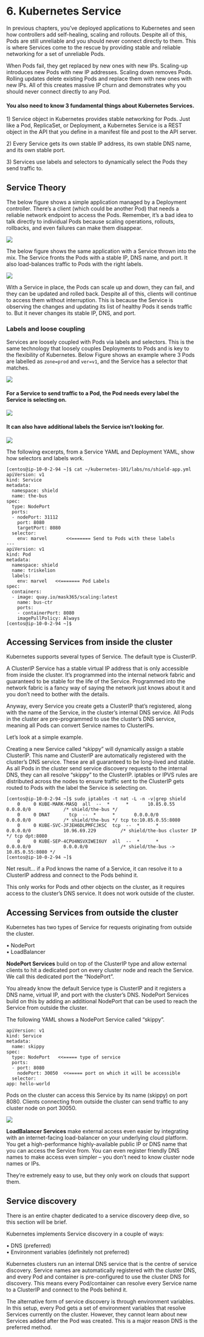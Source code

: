 # 6. Kubernetes Service

In previous chapters, you’ve deployed applications to Kubernetes and seen how controllers add self-healing, scaling and rollouts. Despite all of this, Pods are still unreliable and you should never connect directly to them. This is where Services come to the rescue by providing stable and reliable networking for a set of unreliable Pods.

When Pods fail, they get replaced by new ones with new IPs. Scaling-up introduces new Pods with new IP addresses. Scaling down removes Pods. Rolling updates delete existing Pods and replace them with new ones with new IPs. All of this creates massive IP churn and demonstrates why you should never connect directly to any Pod.

#### You also need to know 3 fundamental things about Kubernetes Services.

1\) Service object in Kubernetes provides stable networking for Pods. Just like a Pod, ReplicaSet, or Deployment, a Kubernetes Service is a REST object in the API that you define in a manifest file and post to the API server.

2\) Every Service gets its own stable IP address, its own stable DNS name, and its own stable port.

3\) Services use labels and selectors to dynamically select the Pods they send traffic to.

## Service Theory

The below figure shows a simple application managed by a Deployment controller. There’s a client (which could be another Pod) that needs a reliable network endpoint to access the Pods. Remember, it’s a bad idea to talk directly to individual Pods because scaling operations, rollouts, rollbacks, and even failures can make them disappear.

![](<../.gitbook/assets/Screen Shot 2022-06-25 at 4.11.14 pm.png>)

The below figure shows the same application with a Service thrown into the mix. The Service fronts the Pods with a stable IP, DNS name, and port. It also load-balances traffic to Pods with the right labels.

![](<../.gitbook/assets/Screen Shot 2022-06-25 at 4.12.09 pm.png>)

With a Service in place, the Pods can scale up and down, they can fail, and they can be updated and rolled back. Despite all of this, clients will continue to access them without interruption. This is because the Service is observing the changes and updating its list of healthy Pods it sends traffic to. But it never changes its stable IP, DNS, and port.

### Labels and loose coupling

Services are loosely coupled with Pods via labels and selectors. This is the same technology that loosely couples Deployments to Pods and is key to the flexibility of Kubernetes. Below Figure shows an example where 3 Pods are labelled as `zone=prod` and `ver=v1`, and the Service has a selector that matches.

![](<../.gitbook/assets/Screen Shot 2022-06-25 at 4.14.34 pm.png>)

#### For a Service to send traffic to a Pod, the Pod needs every label the Service is selecting on.&#x20;

![](<../.gitbook/assets/Screen Shot 2022-06-25 at 4.16.36 pm.png>)

#### It can also have additional labels the Service isn’t looking for.

![](<../.gitbook/assets/Screen Shot 2022-06-25 at 4.17.15 pm.png>)

The following excerpts, from a Service YAML and Deployment YAML, show how selectors and labels work.

```
[centos@ip-10-0-2-94 ~]$ cat ~/kubernetes-101/labs/ns/shield-app.yml 
apiVersion: v1
kind: Service
metadata:
  namespace: shield
  name: the-bus
spec:
  type: NodePort
  ports:
  - nodePort: 31112
    port: 8080
    targetPort: 8080
  selector:
    env: marvel       <<======= Send to Pods with these labels
---
apiVersion: v1
kind: Pod
metadata:
  namespace: shield
  name: triskelion
  labels:
    env: marvel   <<======= Pod Labels
spec:
  containers:
  - image: quay.io/mask365/scaling:latest
    name: bus-ctr
    ports:
    - containerPort: 8080
    imagePullPolicy: Always
[centos@ip-10-0-2-94 ~]$ 
```

## Accessing Services from inside the cluster

Kubernetes supports several types of Service. The default type is ClusterIP.

A ClusterIP Service has a stable virtual IP address that is only accessible from inside the cluster. It’s programmed into the internal network fabric and guaranteed to be stable for the life of the Service. Programmed into the network fabric is a fancy way of saying the network just knows about it and you don’t need to bother with the details.

Anyway, every Service you create gets a ClusterIP that’s registered, along with the name of the Service, in the cluster’s internal DNS service. All Pods in the cluster are pre-programmed to use the cluster’s DNS service, meaning all Pods can convert Service names to ClusterIPs.

Let’s look at a simple example.

Creating a new Service called “skippy” will dynamically assign a stable ClusterIP. This name and ClusterIP are automatically registered with the cluster’s DNS service. These are all guaranteed to be long-lived and stable. As all Pods in the cluster send service discovery requests to the internal DNS, they can all resolve “skippy” to the ClusterIP. iptables or IPVS rules are distributed across the nodes to ensure traffic sent to the ClusterIP gets routed to Pods with the label the Service is selecting on.

```
[centos@ip-10-0-2-94 ~]$ sudo iptables -t nat -L -n -v|grep shield
    0     0 KUBE-MARK-MASQ  all  --  *      *       10.85.0.55           0.0.0.0/0            /* shield/the-bus */
    0     0 DNAT       tcp  --  *      *       0.0.0.0/0            0.0.0.0/0            /* shield/the-bus */ tcp to:10.85.0.55:8080
    0     0 KUBE-SVC-JFJEH6DLPMFCJKSC  tcp  --  *      *       0.0.0.0/0            10.96.69.229         /* shield/the-bus cluster IP */ tcp dpt:8080
    0     0 KUBE-SEP-4CPU4NSVXIWEI6UY  all  --  *      *       0.0.0.0/0            0.0.0.0/0            /* shield/the-bus -> 10.85.0.55:8080 */
[centos@ip-10-0-2-94 ~]$
```

Net result... if a Pod knows the name of a Service, it can resolve it to a ClusterIP address and connect to the Pods behind it.

This only works for Pods and other objects on the cluster, as it requires access to the cluster’s DNS service. It does not work outside of the cluster.

## Accessing Services from outside the cluster

Kubernetes has two types of Service for requests originating from outside the cluster.

• NodePort\
• LoadBalancer

**NodePort Services** build on top of the ClusterIP type and allow external clients to hit a dedicated port on every cluster node and reach the Service. We call this dedicated port the “NodePort”.

You already know the default Service type is ClusterIP and it registers a DNS name, virtual IP, and port with the cluster’s DNS. NodePort Services build on this by adding an additional NodePort that can be used to reach the Service from outside the cluster.

The following YAML shows a NodePort Service called “skippy”.

```
apiVersion: v1
kind: Service
metadata:
  name: skippy
spec:
  type: NodePort   <<===== type of service
  ports:
  - port: 8080
    nodePort: 30050  <<===== port on which it will be accessible 
  selector:
app: hello-world
```

Pods on the cluster can access this Service by its name (skippy) on port 8080. Clients connecting from outside the cluster can send traffic to any cluster node on port 30050.

![](<../.gitbook/assets/Screen Shot 2022-06-26 at 7.09.56 am.png>)

**LoadBalancer Services** make external access even easier by integrating with an internet-facing load-balancer on your underlying cloud platform. You get a high-performance highly-available public IP or DNS name that you can access the Service from. You can even register friendly DNS names to make access even simpler – you don’t need to know cluster node names or IPs.

They’re extremely easy to use, but they only work on clouds that support them.

## Service discovery

There is an entire chapter dedicated to a service discovery deep dive, so this section will be brief.

Kubernetes implements Service discovery in a couple of ways:

• DNS (preferred)\
• Environment variables (definitely not preferred)

Kubernetes clusters run an internal DNS service that is the centre of service discovery. Service names are automatically registered with the cluster DNS, and every Pod and container is pre-configured to use the cluster DNS for discovery. This means every Pod/container can resolve every Service name to a ClusterIP and connect to the Pods behind it.

The alternative form of service discovery is through environment variables. In this setup, every Pod gets a set of environment variables that resolve Services currently on the cluster. However, they cannot learn about new Services added after the Pod was created. This is a major reason DNS is the preferred method.
